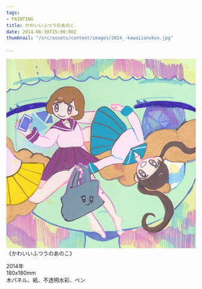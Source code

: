 ```yaml
---
tags:
- PAINTING
title: かわいいふつうのあのこ
date: 2014-06-30T15:00:00Z
thumbnail: "/src/assets/content/images/2014_-kawaiianokos.jpg"

---
```

![](/src/assets/content/images/2014_-kawaiianokos.jpg)《かわいいふつうのあのこ》

2014年  
180x180mm  
木パネル、紙、不透明水彩、ペン